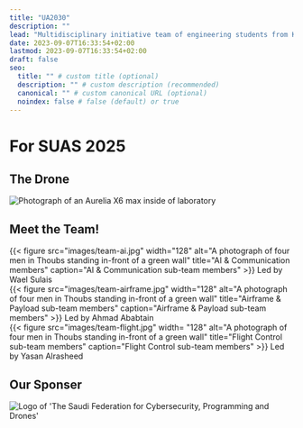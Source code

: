 ```yaml
---
title: "UA2030"
description: ""
lead: "Multidisciplinary initiative team of engineering students from KFUPM participating in the Worldwide UAV Competition"
date: 2023-09-07T16:33:54+02:00
lastmod: 2023-09-07T16:33:54+02:00
draft: false
seo:
  title: "" # custom title (optional)
  description: "" # custom description (recommended)
  canonical: "" # custom canonical URL (optional)
  noindex: false # false (default) or true
---
```


# For SUAS 2025

## The Drone
<div class="row text-center justify-content-center">

![Photograph of an Aurelia X6 max inside of laboratory](images/suas2025-drone01.png)

</div>

## Meet the Team!
<div class="row  justify-content-center">
<div class="col-lg-5">
	{{< figure  
	src="images/team-ai.jpg"
	width="128"
	alt="A photograph of four men in Thoubs standing in-front of a green wall"
	title="AI & Communication members"
	caption="AI & Communication sub-team members"
	 >}}
	Led by Wael Sulais
</div>
<div class="col-lg-5">
	{{< figure  
	src="images/team-airframe.jpg"
	width="128"
	alt="A photograph of four men in Thoubs standing in-front of a green wall"
	title="Airframe & Payload sub-team members"
	caption="Airframe & Payload sub-team members"
	>}}
	Led by Ahmad Ababtain
</div>
<div class="col-lg-5">
	{{< figure  src="images/team-flight.jpg"
	width= "128"
	alt="A photograph of four men in Thoubs standing in-front of a green wall"
	title="Flight Control sub-team members"
	caption="Flight Control sub-team members"
	 >}}
	Led by Yasan Alrasheed
</div>

## Our Sponser
<div class="text-center justify-content-center">
	<img src="images/safcsp.svg" alt="Logo of 'The Saudi Federation for Cybersecurity, Programming and Drones'" />
</div>
